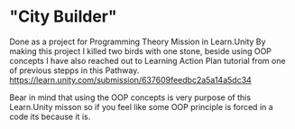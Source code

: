 # "City Builder"
Done as a project for Programming Theory Mission in Learn.Unity
By making this project I killed two birds with one stone,
beside using OOP concepts I have also reached out to Learning Action Plan tutorial from one of previous stepps in this Pathway.
https://learn.unity.com/submission/637609feedbc2a5a14a5dc34

Bear in mind that using the OOP concepts is very purpose of this Learn.Unity misson so if you feel like some OOP principle is forced in a code its because it is.
